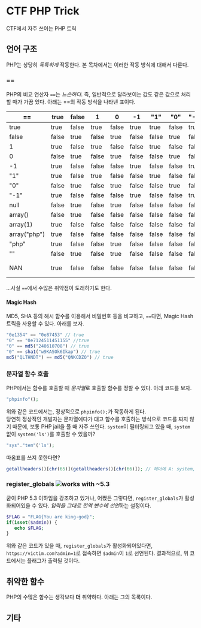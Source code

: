 <!--
작성 팁:
 ![https://img.shields.io/badge/works%20with-~5.2-blue](works with ~5.2)
-->
# CTF PHP Trick
CTF에서 자주 쓰이는 PHP 트릭

## 언어 구조
PHP는 상당히 *독특하게* 작동한다. 본 목차에서는 이러한 작동 방식에 대해서 다룬다.

### ==
PHP의 비교 연산자 `==`는 *느슨하다*. 즉, 일반적으로 달라보이는 값도 같은 값으로 처리할 때가 가끔 있다. 아래는 ==의 작동 방식을 나타낸 표이다.  

|==|true|false|1|0|-1|"1"|"0"|"-1"|null|array()|array(1)|array("php")|"php"|""|NAN|
|--- |--- |--- |--- |--- |--- |--- |--- |--- |--- |--- |--- |--- |--- |--- |--- |
|true|true|false|true|false|true|true|false|true|false|false|true|true|true|false|true|
|false|false|true|false|true|false|false|true|false|true|true|false|false|false|true|false|
|1|true|false|true|false|false|true|false|false|false|false|false|false|false|false|false|
|0|false|true|false|true|false|false|true|false|true|false|false|false|true|true|false|
|-1|true|false|false|false|true|false|false|true|false|false|false|false|false|false|false|
|"1"|true|false|true|false|false|true|false|false|false|false|false|false|false|false|false|
|"0"|false|true|false|true|false|false|true|false|false|false|false|false|false|false|false|
|"-1"|true|false|false|false|true|false|false|true|false|false|false|false|false|false|false|
|null|false|true|false|true|false|false|false|false|true|true|false|false|false|true|false|
|array()|false|true|false|false|false|false|false|false|true|true|false|false|false|false|false|
|array(1)|true|false|false|false|false|false|false|false|false|false|true|false|false|false|false|
|array("php")|true|false|false|false|false|false|false|false|false|false|false|true|false|false|false|
|"php"|true|false|false|true|false|false|false|false|false|false|false|false|true|false|false|
|""|false|true|false|true|false|false|false|false|true|false|false|false|false|true|false|
|NAN|true|false|false|false|false|false|false|false|false|false|false|false|false|false|false[^NAN===NAN은 false이다.]|

...사실 `==`에서 수많은 취약점이 도래하기도 한다.

#### Magic Hash
MD5, SHA 등의 해시 함수를 이용해서 비밀번호 등을 비교하고, `==`다면, Magic Hash 트릭을 사용할 수 있다. 아래를 보자.

```php
"0e1354" == "0e87453" // true
"0" == "0e7124511451155" //true
"0" == md5("240610708") // true
"0" == sha1("w9KASOk6Ikap") // true
md5("QLTHNDT") == md5("QNKCDZO") // true
```

### 문자열 함수 호출
PHP에서는 함수를 호출할 때 *문자열*로 호출할 함수를 정할 수 있다. 아래 코드를 보자.

```php
"phpinfo"();
```

위와 같은 코드에서는, 정상적으로 `phpinfo();`가 작동하게 된다.  
당연히 정상적인 개발자는 문자열에다가 대고 함수를 호출하는 방식으로 코드를 짜지 않기 때문에, 보통 PHP jail을 풀 때 자주 쓰인다. `system`이 필터링되고 있을 때, `system` 없이 `system('ls')`를 호출할 수 있을까?

```php
"sys"."tem"('ls');
```

따옴표를 쓰지 못한다면?

```php
getallheaders()[chr(65)](getallheaders()[chr(66)]); // 헤더에 A: system, B: ls를 붙여서 요청해야 한다.
```

### register_globals ![works with ~5.3](https://img.shields.io/badge/works%20with-~5.3-blue)
굳이 PHP 5.3 이하임을 강조하고 있거나, 어쨌든 그렇다면, `register_globals`가 활성화되어있을 수 있다. *입력을 그대로 전역 변수에 선언*하는 설정이다.

```php
$FLAG = "FLAG{You are king-god}";
if(isset($admin)) {
   echo $FLAG;
}
```

위와 같은 코드가 있을 때, `register_globals`가 활성화되어있다면, `https://victim.com?admin=1`로 접속하면 `$admin`이 `1`로 선언된다. 결과적으로, 위 코드에서는 플래그가 출력될 것이다.

## 취약한 함수
PHP의 수많은 함수는 생각보다 **더** 취약하다. 아래는 그의 목록이다.

###

## 기타
